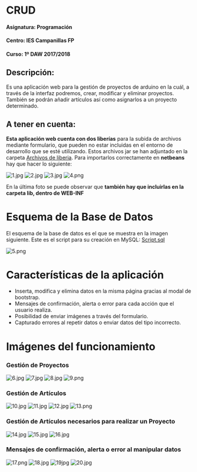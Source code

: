 # CRUD
#### Asignatura: Programación
#### Centro: IES Campanillas FP
#### Curso: 1º DAW 2017/2018

## Descripción:
Es una aplicación web para la gestión de proyectos de arduino en la cuál, a través de la interfaz podremos, crear, modificar y eliminar proyectos. También se podrán añadir artículos así como asignarlos a un proyecto determinado. 

## A tener en cuenta:
**Esta aplicación web cuenta con dos liberías** para la subida de archivos mediante formulario, que pueden no estar incluidas en el entorno de desarrollo que se esté utilizando. Estos archivos jar se han adjuntado en la carpeta [Archivos de liberia](https://github.com/jfbernal92/CRUD/tree/master/Archivos%20de%20libreria). Para importarlos correctamente en **netbeans** hay que hacer lo siguiente:

![1.jpg](https://github.com/jfbernal92/CRUD/blob/master/Images/1.jpg)
![2.jpg](https://github.com/jfbernal92/CRUD/blob/master/Images/2.jpg)
![3.jpg](https://github.com/jfbernal92/CRUD/blob/master/Images/3.jpg)
![4.png](https://github.com/jfbernal92/CRUD/blob/master/Images/4.png)

En la última foto se puede observar que **también hay que incluirlas en la carpeta lib, dentro de WEB-INF**

# Esquema de la Base de Datos
El esquema de la base de datos es el que se muestra en la imagen siguiente. Este es el script para su creación en MySQL: [Script.sql](https://github.com/jfbernal92/CRUD/blob/master/Script.sql)

![5.png](https://github.com/jfbernal92/CRUD/blob/master/Images/5.png)

# Características de la aplicación
- Inserta, modifica y elimina datos en la misma página gracias al modal de bootstrap.
- Mensajes de confirmación, alerta o error para cada acción que el usuario realiza.
- Posibilidad de enviar imágenes a través del formulario.
- Capturado errores al repetir datos o enviar datos del tipo incorrecto.

# Imágenes del funcionamiento

### Gestión de Proyectos
![6.jpg](https://github.com/jfbernal92/CRUD/blob/master/Images/6.jpg)
![7.jpg](https://github.com/jfbernal92/CRUD/blob/master/Images/7.jpg)
![8.jpg](https://github.com/jfbernal92/CRUD/blob/master/Images/8.jpg)
![9.png](https://github.com/jfbernal92/CRUD/blob/master/Images/9.png)

### Gestión de Artículos
![10.jpg](https://github.com/jfbernal92/CRUD/blob/master/Images/10.jpg)
![11.jpg](https://github.com/jfbernal92/CRUD/blob/master/Images/11.jpg)
![12.jpg](https://github.com/jfbernal92/CRUD/blob/master/Images/12.jpg)
![13.png](https://github.com/jfbernal92/CRUD/blob/master/Images/13.png)

### Gestión de Artículos necesarios para realizar un Proyecto
![14.jpg](https://github.com/jfbernal92/CRUD/blob/master/Images/14.jpg)
![15.jpg](https://github.com/jfbernal92/CRUD/blob/master/Images/15.jpg)
![16.jpg](https://github.com/jfbernal92/CRUD/blob/master/Images/16.jpg)


### Mensajes de confirmación, alerta o error al manipular datos
![17.png](https://github.com/jfbernal92/CRUD/blob/master/Images/17.png)
![18.jpg](https://github.com/jfbernal92/CRUD/blob/master/Images/18.jpg)
![19jpg](https://github.com/jfbernal92/CRUD/blob/master/Images/19.jpg)
![20.jpg](https://github.com/jfbernal92/CRUD/blob/master/Images/20.jpg)
